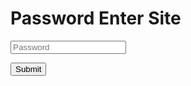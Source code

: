# Password Enter Site

<input class="pass" type="text" name="ans" placeholder="Password">
<p class="button"><input type="submit" /></p>

<script src="https://code.jquery.com/jquery-3.6.0.min.js" 
<script>$(function(){
var w = $(window).width();
var ans = '031-12';

  $('button').on('click', function(){
    if(w >= 767){
      var inputTxt = $(this).prev('.pass').val();
    } else {
      var inputTxt = $(this).parent().prev('.pass').val();
    }
    if(inputTxt.toLowerCase() === ans.toLowerCase()){
    setTimeout("location.href='031-12test.html'",0);
} else {
$(".pass").val("");
$('.pass').attr('placeholder', '❌');
}</script>
